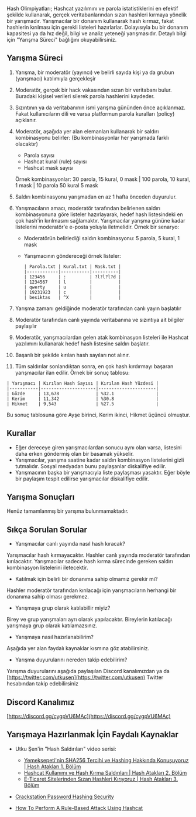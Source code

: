
Hash Olimpiyatları; Hashcat yazılımını ve parola istatistiklerini en efektif şekilde kullanarak, gerçek veritabanlarından sızan hashleri kırmaya yönelik bir yarışmadır. Yarışmacılar bir donanım kullanarak hash kırmaz, fakat hashlerin kırılması için gerekli listeleri hazırlarlar. Dolayısıyla bu bir donanım kapasitesi ya da hız değil, bilgi ve analiz yeteneği yarışmasıdır. Detaylı bilgi için "Yarışma Süreci" bağlığını okuyabilirsiniz.

## Yarışma Süreci

1. Yarışma, bir moderatör (yayıncı) ve belirli sayıda kişi ya da grubun (yarışmacı) katılımıyla gerçekleşir
2. Moderatör, gerçek bir hack vakasından sızan bir veritabanı bulur. Buradaki kişisel verileri silerek parola hashlerini kaydeder. 
3. Sızıntının ya da veritabanının ismi yarışma gününden önce açıklanmaz. Fakat kullanıcıların dili ve varsa platformun parola kuralları (policy) açıklanır.
4. Moderatör, aşağıda yer alan elemanları kullanarak bir saldırı kombinasyonu belirler: (Bu kombinasyonlar her yarışmada farklı olacaktır)
    - Parola sayısı
    - Hashcat kural (rule) sayısı
    - Hashcat mask sayısı

    Örnek kombinasyonlar: 30 parola, 15 kural, 0 mask | 100 parola, 10 kural, 1 mask | 10 parola 50 kural 5 mask

5. Saldırı kombinasyonu yarışmadan en az 1 hafta önceden duyurulur.
6. Yarışmacıların amacı, moderatör tarafından belirlenen saldırı kombinasyonuna göre listeler hazırlayarak, hedef hash listesindeki en çok hash'in kırılmasını sağlamaktır. Yarışmacılar yarışma gününe kadar listelerini moderatör'e e-posta yoluyla iletmelidir. Örnek bir senaryo:
    - Moderatörün belirlediği saldırı kombinasyonu: 5 parola, 5 kural, 1 mask
    - Yarışmacının göndereceği örnek listeler:

        ```
        | Parola.txt | Kural.txt | Mask.txt |
        |------------|-----------|----------|
        | 123456     | :         | ?l?l?l?d |
        | 1234567    | l         |          |
        | qwerty     | u         |          |
        | 19231923   | c         |          |
        | besiktas   | ^X        |          |

        ```

7. Yarışma zamanı geldiğinde moderatör tarafından canlı yayın başlatılır
8. Moderatör tarafından canlı yayında veritabanına ve sızıntıya ait bilgiler paylaşılır
9. Moderatör, yarışmacılardan gelen atak kombinasyon listeleri ile Hashcat yazılımını kullanarak hedef hash listesine saldırı başlatır.
10. Başarılı bir şekilde kırılan hash sayıları not alınır.
11. Tüm saldırılar sonlandıktan sonra, en çok hash kırdırmayı başaran yarışmacılar ilan edilir. Örnek bir sonuç tablosu:

```
| Yarışmacı | Kırılan Hash Sayısı | Kırılan Hash Yüzdesi |
|-----------|---------------------|----------------------|
| Gözde     | 13,678              | %32.1                |
| Kerim     | 11,342              | %30.8                |
| Hikmet    | 9,543               | %27.5                |
```

Bu sonuç tablosuna göre Ayşe birinci, Kerim ikinci, Hikmet üçüncü olmuştur.

## Kurallar

- Eğer dereceye giren yarışmacılardan sonucu aynı olan varsa, listesini daha erken göndermiş olan bir basamak yükselir.
- Yarışmacılar, yarışma saatine kadar saldırı kombinasyon listelerini gizli tutmalıdır. Sosyal medyadan bunu paylaşanlar diskalifiye edilir.
- Yarışmacının başka bir yarışmacıyla liste paylaşması yasaktır. Eğer böyle bir paylaşım tespit edilirse yarışmacılar diskalifiye edilir.

## Yarışma Sonuçları

Henüz tamamlanmış bir yarışma bulunmamaktadır.

## Sıkça Sorulan Sorular

- Yarışmacılar canlı yayında nasıl hash kıracak?

Yarışmacılar hash kırmayacaktır. Hashler canlı yayında moderatör tarafından kırılacaktır. Yarışmacılar sadece hash kırma sürecinde gereken saldırı kombinasyon listelerini iletecektir.

- Katılmak için belirli bir donanıma sahip olmamız gerekir mi?

Hashler moderatör tarafından kırılacağı için yarışmacıların herhangi bir donanıma sahip olması gerekmez. 

- Yarışmaya grup olarak katılabillir miyiz?

Birey ve grup yarışmaları ayrı olarak yapılacaktır. Bireylerin katılacağı yarışmaya grup olarak katılamazsınız.

- Yarışmaya nasıl hazırlanabilirim?

Aşağıda yer alan faydalı kaynaklar kısmına göz atabilirsiniz.

- Yarışma duyurularını nereden takip edebilirim?

Yarışma duyurularını aşağıda paylaşılan Discord kanalımızdan ya da [https://twitter.com/utkusen](https://twitter.com/utkusen) Twitter hesabından takip edebilirsiniz

## Discord Kanalımız

[https://discord.gg/cygpVU6MAc](https://discord.gg/cygpVU6MAc)

## Yarışmaya Hazırlanmak İçin Faydalı Kaynaklar

- Utku Şen'in "Hash Saldırıları" video serisi:

    - [Yemeksepeti'nin SHA256 Tercihi ve Hashing Hakkında Konuşuyoruz | Hash Atakları 1. Bölüm](https://www.youtube.com/watch?v=oPS5v7OTjnw)
    - [Hashcat Kullanımı ve Hash Kırma Saldırıları | Hash Atakları 2. Bölüm](https://www.youtube.com/watch?v=lCFIUd_Wnpg)
    - [E-Ticaret Sitelerinden Sızan Hashleri Kırıyoruz | Hash Atakları 3. Bölüm](https://www.youtube.com/watch?v=WkT3xy0etd4)

- [Crackstation Password Hashing Security](https://crackstation.net/hashing-security.htm)

- [How To Perform A Rule-Based Attack Using Hashcat](https://www.4armed.com/blog/hashcat-rule-based-attack/)
